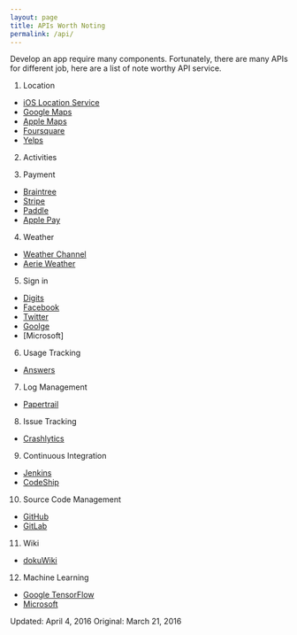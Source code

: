 ```yaml
---
layout: page
title: APIs Worth Noting
permalink: /api/
---
```


Develop an app require many components. Fortunately, there are many APIs for different job, here are a list of note worthy API service.

1. Location

- [iOS Location Service]()
- [Google Maps]()
- [Apple Maps]()
- [Foursquare]()
- [Yelps]()

2. Activities



3. Payment

- [Braintree]()
- [Stripe]()
- [Paddle]()
- [Apple Pay]()

4. Weather

- [Weather Channel]()
- [Aerie Weather](http://www.aerisweather.com/develop/)

5. Sign in

- [Digits]()
- [Facebook]()
- [Twitter]()
- [Goolge]()
- [Microsoft]

6. Usage Tracking

- [Answers]()

7. Log Management

- [Papertrail](https://papertrailapp.com)


8. Issue Tracking

- [Crashlytics]()

9. Continuous Integration

- [Jenkins]()
- [CodeShip]()

10. Source Code Management

- [GitHub]()
- [GitLab]()

11. Wiki

- [dokuWiki]()

12. Machine Learning

- [Google TensorFlow]()
- [Microsoft]()

Updated: April 4, 2016
Original: March 21, 2016
